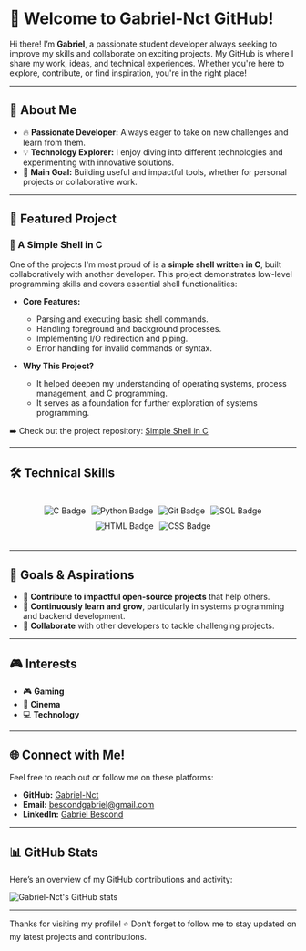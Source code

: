 # 👋 Welcome to Gabriel-Nct GitHub!

Hi there! I’m **Gabriel**, a passionate student developer always seeking to improve my skills and collaborate on exciting projects. My GitHub is where I share my work, ideas, and technical experiences. Whether you're here to explore, contribute, or find inspiration, you're in the right place!

---

## 🌟 About Me

- 🔥 **Passionate Developer:** Always eager to take on new challenges and learn from them.
- 💡 **Technology Explorer:** I enjoy diving into different technologies and experimenting with innovative solutions.
- 🎯 **Main Goal:** Building useful and impactful tools, whether for personal projects or collaborative work.

---

## 📂 Featured Project

### 🐚 A Simple Shell in C
One of the projects I'm most proud of is a **simple shell written in C**, built collaboratively with another developer. This project demonstrates low-level programming skills and covers essential shell functionalities:

- **Core Features:**
  - Parsing and executing basic shell commands.
  - Handling foreground and background processes.
  - Implementing I/O redirection and piping.
  - Error handling for invalid commands or syntax.

- **Why This Project?**
  - It helped deepen my understanding of operating systems, process management, and C programming.
  - It serves as a foundation for further exploration of systems programming.

➡️ Check out the project repository: [Simple Shell in C](https://github.com/KillianXR/holbertonschool-simple_shell)

---

## 🛠️ Technical Skills

<div style="display: flex; flex-wrap: wrap; gap: 10px; justify-content: center; padding: 20px;"> <img src="https://img.shields.io/badge/C-⚙️-lightgrey" alt="C Badge" /> <img src="https://img.shields.io/badge/Python-🐍-orange" alt="Python Badge" /> <img src="https://img.shields.io/badge/Git-🔧-red" alt="Git Badge" /> <img src="https://img.shields.io/badge/SQL-💾-blue" alt="SQL Badge" /> <img src="https://img.shields.io/badge/HTML-📄-orange" alt="HTML Badge" /> <img src="https://img.shields.io/badge/CSS-🎨-blue" alt="CSS Badge" /> </div>

---

## 🚀 Goals & Aspirations

- 🎯 **Contribute to impactful open-source projects** that help others.
- 🌱 **Continuously learn and grow**, particularly in systems programming and backend development.
- 🤝 **Collaborate** with other developers to tackle challenging projects.

--- 
## 🎮 Interests 
 - 🎮 **Gaming** 
 -  🎥 **Cinema** 
 -  💻 **Technology**

--- 
## 🌐 Connect with Me!

Feel free to reach out or follow me on these platforms:

- **GitHub:** [Gabriel-Nct](https://github.com/Gabriel-Nct)
- **Email:** bescondgabriel@gmail.com
- **LinkedIn:** [Gabriel Bescond](https://www.linkedin.com/in/gabriel-bescond-149232348)

---

## 📊 GitHub Stats

Here’s an overview of my GitHub contributions and activity:

![Gabriel-Nct's GitHub stats](https://github-readme-stats.vercel.app/api?username=Gabriel-Nct&show_icons=true&theme=radical)

---

Thanks for visiting my profile! ⭐ Don’t forget to follow me to stay updated on my latest projects and contributions.


<!--
**Gabriel-Nct/Gabriel-Nct** is a ✨ _special_ ✨ repository because its `README.md` (this file) appears on your GitHub profile.

Here are some ideas to get you started:

- 🔭 I’m currently working on ...
- 🌱 I’m currently learning ...
- 👯 I’m looking to collaborate on ...
- 🤔 I’m looking for help with ...
- 💬 Ask me about ...
- 📫 How to reach me: ...
- 😄 Pronouns: ...
- ⚡ Fun fact: ...
-->
